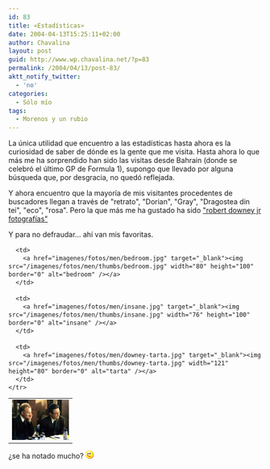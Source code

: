 ```yaml
---
id: 83
title: «Estadísticas»
date: 2004-04-13T15:25:11+02:00
author: Chavalina
layout: post
guid: http://www.wp.chavalina.net/?p=83
permalink: /2004/04/13/post-83/
aktt_notify_twitter:
  - 'no'
categories:
  - Sólo mío
tags:
  - Morenos y un rubio
---
```

La única utilidad que encuentro a las estadísticas hasta ahora es la curiosidad de saber de dónde es la gente que me visita. Hasta ahora lo que más me ha sorprendido han sido las visitas desde Bahrain (donde se celebró el último GP de Formula 1), supongo que llevado por alguna búsqueda que, por desgracia, no quedó reflejada.

Y ahora encuentro que la mayoría de mis visitantes procedentes de buscadores llegan a través de "retrato", "Dorian", "Gray", "Dragostea din tei", "eco", "rosa". Pero la que más me ha gustado ha sido <a href="http://mx.search.yahoo.com/search/mx?va=robert+downey+jr+fotografias&#038;ei=UTF-8&#038;n=10&#038;fl=1&#038;vl=lang_es&#038;xargs=0&#038;fr=fp-tab-web-t&#038;b=1" target="_blank">"robert downey jr fotografías"</a> 

Y para no defraudar… ahí van mis favoritas.

<p align="center">
  <table border="0">
    <tr>
      <td>
        <a href="imagenes/fotos/men/downey-sting.jpg" target="_blank"><img src="/imagenes/fotos/men/thumbs/downey-sting.jpg" width="113" height="80" border="0" alt="downey - sting" /></a>
      </td>
      
      <td>
        <a href="imagenes/fotos/men/bedroom.jpg" target="_blank"><img src="/imagenes/fotos/men/thumbs/bedroom.jpg" width="80" height="100" border="0" alt="bedroom" /></a>
      </td>
      
      <td>
        <a href="imagenes/fotos/men/insane.jpg" target="_blank"><img src="/imagenes/fotos/men/thumbs/insane.jpg" width="76" height="100" border="0" alt="insane" /></a>
      </td>
      
      <td>
        <a href="imagenes/fotos/men/downey-tarta.jpg" target="_blank"><img src="/imagenes/fotos/men/thumbs/downey-tarta.jpg" width="121" height="80" border="0" alt="tarta" /></a>
      </td>
    </tr>
  </table>
  
  <p>
    ¿se ha notado mucho? <img src="/imagenes/emoticonos/guino.gif" width="16" height="16" alt="gui&ntilde;o" />
  </p>